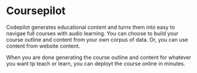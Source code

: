 # Coursepilot
Codepilot generates educational content and turns them into easy to navigae full courses with audio learning.  You can choose to build your course outline and content from your own corpus of data.  Or, you can use content from website content.

When you are done generating the course outline and content for whatever you want tp teach or learn, you can deployt the course online in minutes.
